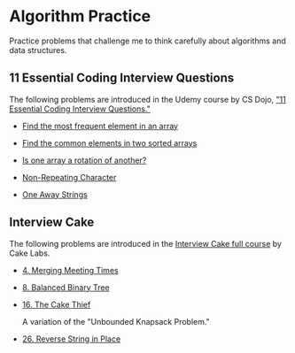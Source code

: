 # Algorithm Practice

Practice problems that challenge me to think carefully about algorithms and data structures.

## 11 Essential Coding Interview Questions

The following problems are introduced in the Udemy course by CS Dojo, ["11 Essential Coding Interview Questions."](https://www.udemy.com/11-essential-coding-interview-questions/)

- [Find the most frequent element in an array](./Find-Most-Frequent-Element-In-Array/README.md)

- [Find the common elements in two sorted arrays](./Common-Elements-In-Two-Sorted-Arrays/README.md)

- [Is one array a rotation of another?](./Is-One-Array-a-Rotation-of-Another/README.md)

- [Non-Repeating Character](./Non-Repeating-Character/README.md)

- [One Away Strings](./One-Away-Strings/README.md)

## Interview Cake

The following problems are introduced in the [Interview Cake full course](https://www.interviewcake.com/) by Cake Labs.

- [4. Merging Meeting Times](./4-Merging-Meeting-Times)

- [8. Balanced Binary Tree](./8-Balanced-Binary-Tree)

- [16. The Cake Thief](./16-The-Cake-Thief)

  A variation of the "Unbounded Knapsack Problem."

- [26. Reverse String in Place](./26-Reverse-String-in-Place)
